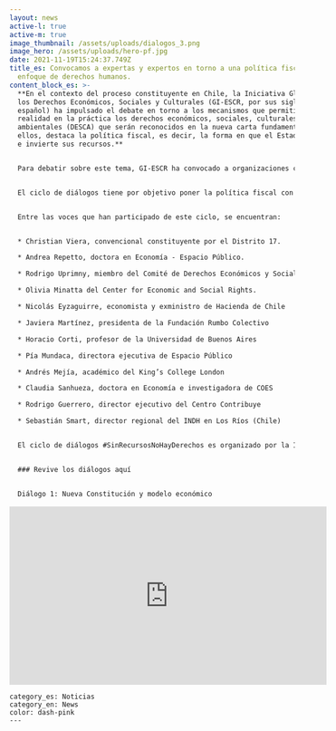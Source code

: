 ```yaml
---
layout: news
active-l: true
active-m: true
image_thumbnail: /assets/uploads/dialogos_3.png
image_hero: /assets/uploads/hero-pf.jpg
date: 2021-11-19T15:24:37.749Z
title_es: Convocamos a expertas y expertos en torno a una política fiscal con
  enfoque de derechos humanos.
content_block_es: >-
  **En el contexto del proceso constituyente en Chile, la Iniciativa Global por
  los Derechos Económicos, Sociales y Culturales (GI-ESCR, por sus siglas en
  español) ha impulsado el debate en torno a los mecanismos que permitirán hacer
  realidad en la práctica los derechos económicos, sociales, culturales y
  ambientales (DESCA) que serán reconocidos en la nueva carta fundamental. Entre
  ellos, destaca la política fiscal, es decir, la forma en que el Estado recauda
  e invierte sus recursos.**


  Para debatir sobre este tema, GI-ESCR ha convocado a organizaciones chilenas e internacionales para organizar el ciclo de diálogos #SinRecursosNoHayDerechos. Los encuentros han abordado diversas aristas de la política fiscal que son relevantes para la realización de los DESCA y que podrían ser definidos o esbozados en la nueva Constitución, entre ellos modelo económico, instituciones políticas, la descentralización administrativa y fiscal, la justicia climática y la equidad de género.


  El ciclo de diálogos tiene por objetivo poner la política fiscal con enfoque de derechos humanos en la agenda pública, democratizar el debate en torno a este tema, articular a las organizaciones de la sociedad civil que están trabajando en este ámbito y elaborar propuestas que sean puestas a disposición de la Convención Constitucional.


  Entre las voces que han participado de este ciclo, se encuentran:


  * Christian Viera, convencional constituyente por el Distrito 17.

  * Andrea Repetto, doctora en Economía - Espacio Público.

  * Rodrigo Uprimny, miembro del Comité de Derechos Económicos y Sociales de la ONU.

  * Olivia Minatta del Center for Economic and Social Rights.

  * Nicolás Eyzaguirre, economista y exministro de Hacienda de Chile

  * Javiera Martínez, presidenta de la Fundación Rumbo Colectivo

  * Horacio Corti, profesor de la Universidad de Buenos Aires

  * Pía Mundaca, directora ejecutiva de Espacio Público

  * Andrés Mejía, académico del King’s College London

  * Claudia Sanhueza, doctora en Economía e investigadora de COES

  * Rodrigo Guerrero, director ejecutivo del Centro Contribuye

  * Sebastián Smart, director regional del INDH en Los Ríos (Chile)


  El ciclo de diálogos #SinRecursosNoHayDerechos es organizado por la Iniciativa Global por los Derechos Económicos, Sociales y Culturales (GI-ESCR), en alianza con Espacio Público, OXFAM, Ciudadanía Inteligente, Center for Economic and Social Rights, Centro Contribuye, la Iniciativa por los Principios de Derechos Humanos en Política Fiscal y COES.


  ### Revive los diálogos aquí


  Diálogo 1: Nueva Constitución y modelo económico


  ```

  <iframe width="560" height="315" src="https://www.youtube.com/embed/quo6Uh1VnoU" title="YouTube video player" frameborder="0" allow="accelerometer; autoplay; clipboard-write; encrypted-media; gyroscope; picture-in-picture" allowfullscreen></iframe>

  ```
category_es: Noticias
category_en: News
color: dash-pink
---
```

